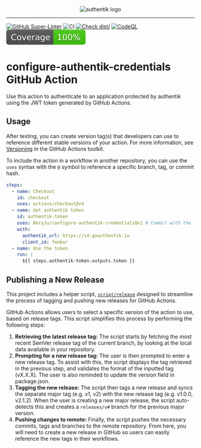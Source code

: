 <p align="center">
    <img src="https://goauthentik.io/img/icon_top_brand_colour.svg" height="150" alt="authentik logo">
</p>

---

[![GitHub Super-Linter](https://github.com/BeryJu/configure-authentik-credentials/actions/workflows/linter.yml/badge.svg)](https://github.com/super-linter/super-linter)
![CI](https://github.com/BeryJu/configure-authentik-credentials/actions/workflows/ci.yml/badge.svg)
[![Check dist/](https://github.com/BeryJu/configure-authentik-credentials/actions/workflows/check-dist.yml/badge.svg)](https://github.com/BeryJu/configure-authentik-credentials/actions/workflows/check-dist.yml)
[![CodeQL](https://github.com/BeryJu/configure-authentik-credentials/actions/workflows/codeql-analysis.yml/badge.svg)](https://github.com/BeryJu/configure-authentik-credentials/actions/workflows/codeql-analysis.yml)
[![Coverage](./badges/coverage.svg)](./badges/coverage.svg)

# configure-authentik-credentials GitHub Action

Use this action to authenticate to an application protected by authentik using the JWT token
generated by GitHub Actions.

## Usage

After testing, you can create version tag(s) that developers can use to reference different stable
versions of your action. For more information, see
[Versioning](https://github.com/actions/toolkit/blob/master/docs/action-versioning.md) in the GitHub
Actions toolkit.

To include the action in a workflow in another repository, you can use the `uses` syntax with the
`@` symbol to reference a specific branch, tag, or commit hash.

```yaml
steps:
  - name: Checkout
    id: checkout
    uses: actions/checkout@v4
  - name: Get authentik token
    id: authentik-token
    uses: BeryJu/configure-authentik-credentials@v1 # Commit with the `v1` tag
    with:
      authentik_url: https://id.goauthentik.io
      client_id: foobar
  - name: Use the token
    run: |
      ${{ steps.authentik-token.outputs.token }}
```

## Publishing a New Release

This project includes a helper script, [`script/release`](./script/release) designed to streamline
the process of tagging and pushing new releases for GitHub Actions.

GitHub Actions allows users to select a specific version of the action to use, based on release
tags. This script simplifies this process by performing the following steps:

1. **Retrieving the latest release tag:** The script starts by fetching the most recent SemVer
   release tag of the current branch, by looking at the local data available in your repository.
1. **Prompting for a new release tag:** The user is then prompted to enter a new release tag. To
   assist with this, the script displays the tag retrieved in the previous step, and validates the
   format of the inputted tag (vX.X.X). The user is also reminded to update the version field in
   package.json.
1. **Tagging the new release:** The script then tags a new release and syncs the separate major tag
   (e.g. v1, v2) with the new release tag (e.g. v1.0.0, v2.1.2). When the user is creating a new
   major release, the script auto-detects this and creates a `releases/v#` branch for the previous
   major version.
1. **Pushing changes to remote:** Finally, the script pushes the necessary commits, tags and
   branches to the remote repository. From here, you will need to create a new release in GitHub so
   users can easily reference the new tags in their workflows.

